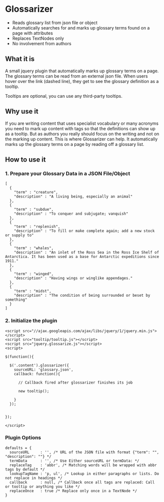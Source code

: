 # Glossarizer

* Reads glossary list from json file or object
* Automatically searches for and marks up glossary terms found on a page with <abbr> attributes
* Replaces TextNodes only
* No involvement from authors

## What it is

A small jquery plugin that automatically marks up glossary terms on a page. The glossary terms can be read from an external json file. When users hover over the link (dashed line), they get to see the glossary definition as a tooltip. 

Tooltips are optional, you can use any third-party tooltips. 

## Why use it

If you are writing content that uses specialist vocabulary or many acronyms you need to mark up content with <abbr> tags so that the definitions can show up as a tooltip. But as authors you really should focus on the writing and not on the marking up content. This is where Glossarizer can help. It automatically marks up the glossary terms on a page by reading off a glossary list.

## How to use it

### 1. Prepare your Glossary Data in a JSON File/Object


    [
      {
        "term" : "creature",
        "description" : "A living being, especially an animal"
      },
      {
        "term" : "subdue",
        "description" : "To conquer and subjugate; vanquish"
      },
      {
        "term" : "replenish",
        "description" : "To fill or make complete again; add a new stock or supply to"
      },
      {
        "term" : "whales",
        "description" : "An inlet of the Ross Sea in the Ross Ice Shelf of Antarctica. It has been used as a base for Antarctic expeditions since 1911."
      },
      {
        "term" : "winged",
        "description" : "Having wings or winglike appendages."
      },
      {
        "term" : "midst",
        "description" : "The condition of being surrounded or beset by something"
      }
    ]

### 2. Initialize the plugin


    <script src="//ajax.googleapis.com/ajax/libs/jquery/1/jquery.min.js"></script>
    <script src="tooltip/tooltip.js"></script>
    <script src="jquery.glossarize.js"></script>
    <script>

    $(function(){

      $('.content').glossarizer({
        sourceURL: 'glossary.json',
        callback: function(){
          
          // Callback fired after glossarizer finishes its job
          
          new tooltip();

        }
      });


    });

    </script>



### Plugin Options


    defaults = {
      sourceURL     : '', /* URL of the JSON file with format {"term": "", "description": ""} */
      termData      : '', /* Use Either sourceURL or termData: */
      replaceTag    : 'abbr', /* Matching words will be wrapped with abbr tags by default */
      lookupTagName : 'p, ul', /* Lookup in either paragraphs or lists. Do not replace in headings */
      callback      : null, /* Callback once all tags are replaced: Call or tooltip or anything you like */
      replaceOnce   : true /* Replace only once in a TextNode */
    }
